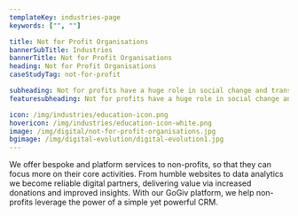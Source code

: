 ```yaml
---
templateKey: industries-page
keywords: ["", ""]

title: Not for Profit Organisations
bannerSubTitle: Industries
bannerTitle: Not for Profit Organisations
heading: Not for Profit Organisations
caseStudyTag: not-for-profit

subheading: Not for profits have a huge role in social change and transformation. Technology is helping them transform how they work, increase access to resources and increase their impact many fold.
featuresubheading: Not for profits have a huge role in social change and transformation. Technology is helping them transform how they work, increase access to resources and increase their impact many fold.

icon: /img/industries/education-icon.png
hovericon: /img/industries/education-icon-white.png
image: /img/digital/not-for-profit-organisations.jpg
bgimage: /img/digital-evolution/digital-evolution1.jpg
---
```


We offer bespoke and platform services to non-profits, so that they can focus more on their core activities. From humble websites to data analytics we become reliable digital partners, delivering value via increased donations and improved insights. With our GoGiv platform, we help non-profits leverage the power of a simple yet powerful CRM. 